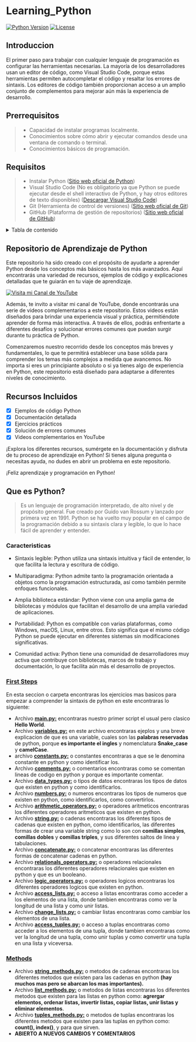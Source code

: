 # Learning_Python

[![Python Version](https://img.shields.io/badge/python-3.8%2B-blue)](https://www.python.org/downloads/)
[![License](https://img.shields.io/badge/license-MIT-green)](https://opensource.org/licenses/MIT)

## Introduccion

El primer paso para trabajar con cualquier lenguaje de programación es configurar las herramientas necesarias. La mayoría de los desarrolladores usan un editor de código, como Visual Studio Code, porque estas herramientas permiten autocompletar el código y resaltar los errores de sintaxis. Los editores de código también proporcionan acceso a un amplio conjunto de complementos para mejorar aún más la experiencia de desarrollo.

## Prerrequisitos

> * Capacidad de instalar programas localmente.
> * Conocimientos sobre cómo abrir y ejecutar comandos desde una ventana de comando o terminal.
> * Conocimientos básicos de programación.

## Requisitos

> * Instalar Python ([Sitio web oficial de Python](https://www.python.org/))
> * Visual Studio Code (No es obligatorio ya que Python se puede ejecutar desde el shell interactivo de Python, y hay otros editores de texto disponibles) ([Descargar Visual Studio Code](https://code.visualstudio.com/))
> * Git (Herramienta de control de versiones) ([Sitio web oficial de Git](https://git-scm.com/))
> * GitHub (Plataforma de gestión de repositorios) ([Sitio web oficial de GitHub](https://github.com/))

<details>

<summary>Tabla de contenido</summary>

## TABLA DE CONTENIDO

* [Learning\_Python](#learning_python)
  * [Introduccion](#introduccion)
  * [Prerrequisitos](#prerrequisitos)
  * [Requisitos](#requisitos)
  * [TABLA DE CONTENIDO](#tabla-de-contenido)
  * [Repositorio de Aprendizaje de Python](#repositorio-de-aprendizaje-de-python)
  * [Recursos Incluidos](#recursos-incluidos)
  * [Que es Python?](#que-es-python)
    * [Caracteristicas](#caracteristicas)
    * [**First Steps**](#first-steps)
    * [**Methods**](#methods)

</details>

## Repositorio de Aprendizaje de Python

Este repositorio ha sido creado con el propósito de ayudarte a aprender Python desde los conceptos más básicos hasta los más avanzados. Aquí encontrarás una variedad de recursos, ejemplos de código y explicaciones detalladas que te guiarán en tu viaje de aprendizaje.

[![Visita mi Canal de YouTube](https://img.shields.io/badge/Visita%20mi%20Canal-YouTube-red)](https://media.giphy.com/media/P5AGXvRzq1MWY/source.gif)

Además, te invito a visitar mi canal de YouTube, donde encontrarás una serie de videos complementarios a este repositorio. Estos videos están diseñados para brindar una experiencia visual y práctica, permitiéndote aprender de forma más interactiva. A través de ellos, podrás enfrentarte a diferentes desafíos y solucionar errores comunes que puedan surgir durante tu práctica de Python.

Comenzaremos nuestro recorrido desde los conceptos más breves y fundamentales, lo que te permitirá establecer una base sólida para comprender los temas más complejos a medida que avancemos. No importa si eres un principiante absoluto o si ya tienes algo de experiencia en Python, este repositorio está diseñado para adaptarse a diferentes niveles de conocimiento.

## Recursos Incluidos

* [x] Ejemplos de código Python
* [x] Documentación detallada
* [x] Ejercicios prácticos
* [x] Solución de errores comunes
* [x] Videos complementarios en YouTube

¡Explora los diferentes recursos, sumérgete en la documentación y disfruta de tu proceso de aprendizaje en Python! Si tienes alguna pregunta o necesitas ayuda, no dudes en abrir un problema en este repositorio.

¡Feliz aprendizaje y programación en Python!

## Que es Python?

> Es un lenguaje de programación interpretado, de alto nivel y de propósito general. Fue creado por Guido van Rossum y lanzado por primera vez en 1991. Python se ha vuelto muy popular en el campo de la programación debido a su sintaxis clara y legible, lo que lo hace fácil de aprender y entender.

### Caracteristicas

* Sintaxis legible: Python utiliza una sintaxis intuitiva y fácil de entender, lo que facilita la lectura y escritura de código.

* Multiparadigma: Python admite tanto la programación orientada a objetos como la programación estructurada, así como también permite enfoques funcionales.

* Amplia biblioteca estándar: Python viene con una amplia gama de bibliotecas y módulos que facilitan el desarrollo de una amplia variedad de aplicaciones.

* Portabilidad: Python es compatible con varias plataformas, como Windows, macOS, Linux, entre otros. Esto significa que el mismo código Python se puede ejecutar en diferentes sistemas sin modificaciones significativas.

* Comunidad activa: Python tiene una comunidad de desarrolladores muy activa que contribuye con bibliotecas, marcos de trabajo y documentación, lo que facilita aún más el desarrollo de proyectos.

### **[First Steps](FirstSteps)**

En esta seccion o carpeta encontraras los ejercicios mas basicos para empezar a comprender la sintaxis de python en este encontraras lo siguiente:

* Archivo **[main.py:](FirstSteps/main.py)** encontraras nuestro primer script el usual pero clasico **Hello World**.
* Archivo **[variables.py:](FirstSteps/variables.py)** en este archivo encontraras ejeplos y una breve explicacion de que es una variable, cuales son las **palabras reservadas** de python, porque **es importante el ingles** y nomenclatura **Snake_case** y **camelCase**.
* archivo **[constants.py:](FirstSteps/constants.py)** o constantes encontraras a que se le denomina constante en python y como identificar los.
* Archivo **[comments.py:](FirstSteps/comments.py)** o comentarios encontraras como se comentan lineas de codigo en python y porque es importante comentar.
* Archivo **[data_types.py:](FirstSteps/data_types.py)** o tipos de datos encontraras los tipos de datos que existen en python y como identificarlos.
* Archivo **[numbers.py:](FirstSteps/numbers.py)** o numeros encontraras los tipos de numeros que existen en python, como identificarlos, como convertirlos.
* Archivo **[arithmetic_operators.py:](FirstSteps/arithmetic_operators.py)** o operadores aritmeticos encontraras los diferentes operadores aritmeticos que existen en python.
* Archivo **[string.py:](FirstSteps/strings.py)** o cadenas encontraras los diferentes tipos de cadenas que existen en python, como identificarlos, las diferentes formas de crear una variable string como lo son con **comillas simples**, **comillas dobles** y **comillas triples**, y sus diferentes saltos de linea y tabulaciones.
* Archivo **[concatenate.py:](FirstSteps/concatenate.py)** o concatenar encontraras las diferentes formas de concatenar cadenas en python.
* Archivo **[relationals_operators.py:](FirstSteps/relationals_operators.py)** o operadores relacionales encontraras los diferentes operadores relacionales que existen en python y que es un booleano.
* Archivo **[logic_operators.py:](FirstSteps/logic_operators.py)** o operadores logicos encontraras los diferentes operadores logicos que existen en python.
* Archivo **[access_lists.py:](FirstSteps/access_lists.py)** o acceso a listas encontraras como acceder a los elementos de una lista, donde tambien encontraras como ver la longitud de una lista y como unir listas.
* Archivo **[change_lists.py:](FirstSteps/change_lists.py)** o cambiar listas encontraras como cambiar los elementos de una lista.
* Archivo **[access_tuples.py:](FirstSteps/access_tuples.py)** o acceso a tuplas encontraras como acceder a los elementos de una tupla, donde tambien encontraras como ver la longitud de una tupla, como unir tuplas y como convertir una tupla en una lista y viceversa.

### **[Methods](Methods)**

* Archivo **[string_methods.py:](Methods/string_methods.py)** o metodos de cadenas encontraras los diferentes metodos que existen para las cadenas en python **(hay muchos mas pero se abarcan los mas importantes).**
* Archivo **[list_methods.py:](Methods/list_methods.py)** o metodos de listas encontraras los diferentes metodos que existen para las listas en python como: **agrergar elementos, ordenar listas, invertir listas, copiar listas, unir listas y eliminar elementos**.
* Archivo **[tuples_methods.py:](Methods/tuples_methods.py)** o metodos de tuplas encontraras los diferentes metodos que existen para las tuplas en python como: **count(), index()**, y para que sirven.
* **ABIERTO A NUEVOS CAMBIOS Y COMENTARIOS**
